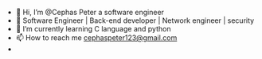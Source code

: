 - 👋 Hi, I’m @Cephas Peter a software engineer
- 👀 Software Engineer | Back-end developer | Network engineer | security
- 🌱 I’m currently learning C language and python
- 📫 How to reach me cephaspeter123@gmail.com
- 

<!---
jekwupeter/jekwupeter is a ✨ special ✨ repository because its `README.md` (this file) appears on your GitHub profile.
You can click the Preview link to take a look at your changes.
--->
